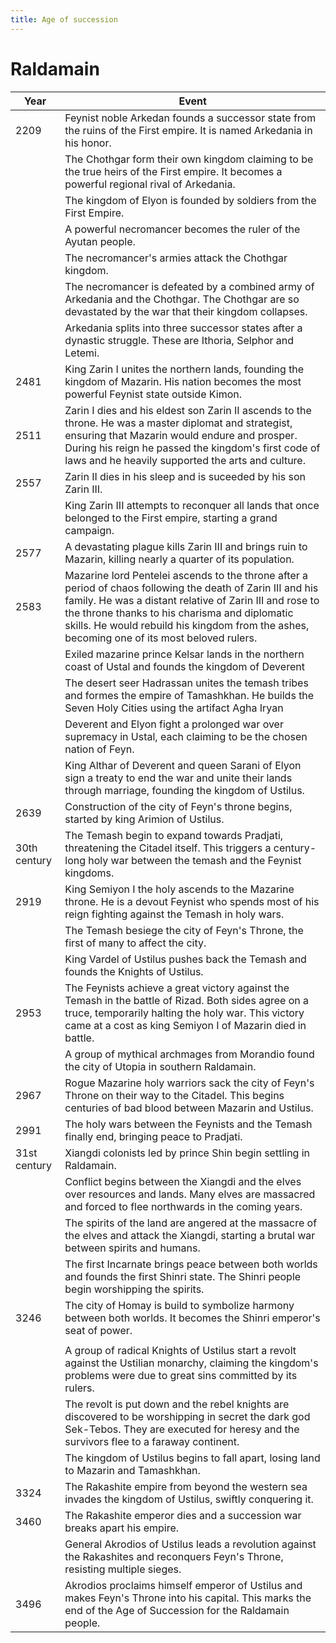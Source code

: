 ```yaml
---
title: Age of succession
---
```


# Raldamain

| Year         | Event                                                        |
| ------------ | ------------------------------------------------------------ |
| 2209         | Feynist noble Arkedan founds a successor state from the ruins of the First empire. It is named Arkedania in his honor. |
|              | The Chothgar form their own kingdom claiming to be the true heirs of the First empire. It becomes a powerful regional rival of Arkedania. |
|              | The kingdom of Elyon is founded by soldiers from the First Empire. |
|              | A powerful necromancer becomes the ruler of the Ayutan people. |
|              | The necromancer's armies attack the Chothgar kingdom.        |
|              | The necromancer is defeated by a combined army of Arkedania and the Chothgar. The Chothgar are so devastated by the war that their kingdom collapses. |
|              | Arkedania splits into three successor states after a dynastic struggle. These are Ithoria, Selphor and Letemi. |
| 2481         | King Zarin I unites the northern lands, founding the kingdom of Mazarin. His nation becomes the most powerful Feynist state outside Kimon. |
| 2511         | Zarin I dies and his eldest son Zarin II ascends to the throne. He was a master diplomat and strategist, ensuring that Mazarin would endure and prosper. During his reign he passed the kingdom's first code of laws and he heavily supported the arts and culture. |
| 2557         | Zarin II dies in his sleep and is suceeded by his son Zarin III. |
|              | King Zarin III attempts to reconquer all lands that once belonged to the First empire, starting a grand campaign. |
| 2577         | A devastating plague kills Zarin III and brings ruin to Mazarin, killing nearly a quarter of its population. |
| 2583         | Mazarine lord Pentelei ascends to the throne after a period of chaos following the death of Zarin III and his family. He was a distant relative of Zarin III and rose to the throne thanks to his charisma and diplomatic skills. He would rebuild his kingdom from the ashes, becoming one of its most beloved rulers. |
|              | Exiled mazarine prince Kelsar lands in the northern coast of Ustal and founds the kingdom of Deverent |
|              | The desert seer Hadrassan unites the temash tribes and formes the empire of Tamashkhan. He builds the Seven Holy Cities using the artifact Agha Iryan |
|              | Deverent and Elyon fight a prolonged war over supremacy in Ustal, each claiming to be the chosen nation of Feyn. |
|              | King Althar of Deverent and queen Sarani of Elyon sign a treaty to end the war and unite their lands through marriage, founding the kingdom of Ustilus. |
| 2639         | Construction of the city of Feyn's throne begins, started by king Arimion of Ustilus. |
| 30th century | The Temash begin to expand towards Pradjati, threatening the Citadel itself. This triggers a century-long holy war between the temash and the Feynist kingdoms. |
| 2919         | King Semiyon I the holy ascends to the Mazarine throne. He is a devout Feynist who spends most of his reign fighting against the Temash in holy wars. |
|              | The Temash besiege the city of Feyn's Throne, the first of many to affect the city. |
|              | King Vardel of Ustilus pushes back the Temash and founds the Knights of Ustilus. |
| 2953         | The Feynists achieve a great victory against the Temash in the battle of Rizad. Both sides agree on a truce, temporarily halting the holy war. This victory came at a cost as king Semiyon I of Mazarin died in battle. |
|              | A group of mythical archmages from Morandio found the city of Utopia in southern Raldamain. |
| 2967         | Rogue Mazarine holy warriors sack the city of Feyn's Throne on their way to the Citadel. This begins centuries of bad blood between Mazarin and Ustilus. |
| 2991         | The holy wars between the Feynists and the Temash finally end, bringing peace to Pradjati. |
| 31st century | Xiangdi colonists led by prince Shin begin settling in Raldamain. |
|              | Conflict begins between the Xiangdi and the elves over resources and lands. Many elves are massacred and forced to flee northwards in the coming years. |
|              | The spirits of the land are angered at the massacre of the elves and attack the Xiangdi, starting a brutal war between spirits and humans. |
|              | The first Incarnate brings peace between both worlds and founds the first Shinri state. The Shinri people begin worshipping the spirits. |
| 3246         | The city of Homay is build to symbolize harmony between both worlds. It becomes the Shinri emperor's seat of power. |
|              |                                                              |
|              | A group of radical Knights of Ustilus start a revolt against the Ustilian monarchy, claiming the kingdom's problems were due to great sins committed by its rulers. |
|              | The revolt is put down and the rebel knights are discovered to be worshipping in secret the dark god Sek-Tebos. They are executed for heresy and the survivors flee to a faraway continent. |
|              | The kingdom of Ustilus begins to fall apart, losing land to Mazarin and Tamashkhan. |
| 3324         | The Rakashite empire from beyond the western sea invades the kingdom of Ustilus, swiftly conquering it. |
| 3460         | The Rakashite emperor dies and a succession war breaks apart his empire. |
|              | General Akrodios of Ustilus leads a revolution against the Rakashites and reconquers Feyn's Throne, resisting multiple sieges. |
| 3496         | Akrodios proclaims himself emperor of Ustilus and makes Feyn's Throne into his capital. This marks the end of the Age of Succession for the Raldamain people. |

